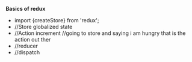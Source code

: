 **Basics of redux**
* import {createStore} from 'redux';
* //Store globalized state
* //Action increment //going to store and saying i am hungry that is the action out ther
* //reducer
* //dispatch
